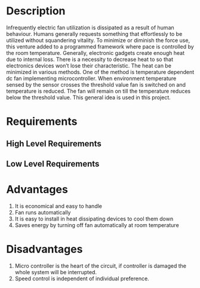# Description
  Infrequently electric fan utilization is dissipated as a result of human behaviour. Humans generally requests something that effortlessly to be utilized without squandering vitality. To minimize or diminish the force use, this venture added to a programmed framework where pace is 
controlled by the room temperature.
  Generally, electronic gadgets create enough heat due to internal loss. There is a necessity to decrease heat to so that electronics devices won’t lose their characteristic. The heat can be minimized in various methods. One of the method is temperature dependent dc fan implementing microcontroller. When environment temperature sensed by the sensor crosses the threshold value fan is switched on and temperature is reduced. The fan will remain on till the temperature reduces below the threshold value. This general idea is used in this project.

# Requirements
## High Level Requirements
## Low Level Requirements

# Advantages
1. It is economical and easy to handle
2. Fan runs automatically
3. It is easy to install in heat dissipating devices to cool them down
4. Saves energy by turning off fan automatically at room temperature

# Disadvantages
1. Micro controller is the heart of the circuit, if controller is damaged the whole system will be interrupted.
2. Speed control is independent of individual preference.
